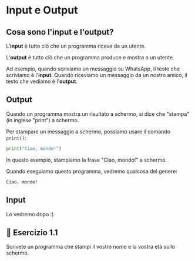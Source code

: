 # Input e Output

## Cosa sono l'input e l'output?

L'**input** è tutto ciò che un programma riceve da un utente.

L'**output** è tutto ciò che un programma produce e mostra a un utente.

Ad esempio, quando scriviamo un messaggio su WhatsApp, il testo che scriviamo è l'**input**. Quando riceviamo un
messaggio da un nostro amico, il testo che vediamo è l'**output**.

## Output
Quando un programma mostra un risultato a schermo, si dice che "stampa" (in inglese "print") a schermo.

Per stampare un messaggio a schermo, possiamo usare il comando `print()`:

```python
print("Ciao, mondo!")
```

In questo esempio, stampiamo la frase "Ciao, mondo!" a schermo.

Quando eseguiamo questo programma, vedremo qualcosa del genere:

```
Ciao, mondo!
```

[//]: # (Per stampare più messaggi, possiamo separarli con una virgola:)

[//]: # ()
[//]: # (```python)

[//]: # (print&#40;"Ciao,", "mondo!"&#41;)

[//]: # (```)

[//]: # ()
[//]: # (Ora, quando eseguiamo questo programma, vedremo qualcosa del genere:)

[//]: # ()
[//]: # (```)

[//]: # (Ciao, mondo!)

[//]: # (```)

[//]: # ()
[//]: # (Per stampare tutto in una sola riga, possiamo usare il simbolo `+` per unire le parole:)

[//]: # ()
[//]: # (```python)

[//]: # (print&#40;"Ciao," + " mondo!"&#41;)

[//]: # (```)

[//]: # ()
[//]: # (Ora, quando eseguiamo questo programma, vedremo qualcosa del genere:)

[//]: # ()
[//]: # (```)

[//]: # (Ciao, mondo!)

[//]: # (```)

## Input
Lo vedremo dopo :)

## 🧩 Esercizio 1.1
Scrivete un programma che stampi il vostro nome e la vostra età sullo schermo. 


